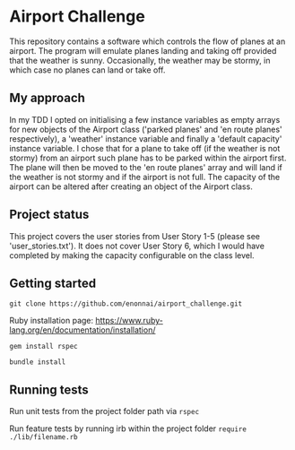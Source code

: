 # Airport Challenge

This repository contains a software which controls the flow of planes at an airport. The program will emulate planes landing and taking off provided that the weather is sunny. Occasionally, the weather may be stormy, in which case no planes can land or take off.

## My approach

In my TDD I opted on initialising a few instance variables as empty arrays for new objects of the Airport class ('parked planes' and 'en route planes' respectively), a 'weather' instance variable and finally a 'default capacity' instance variable. I chose that for a plane to take off (if the weather is not stormy) from an airport such plane has to be parked within the airport first. The plane will then be moved to the 'en route planes' array and will land if the weather is not stormy and if the airport is not full. The capacity of the airport can be altered after creating an object of the Airport class.

## Project status
This project covers the user stories from User Story 1-5 (please see 'user_stories.txt'). It does not cover User Story 6, which I would have completed by making the capacity configurable on the class level.

## Getting started

`git clone https://github.com/enonnai/airport_challenge.git`

Ruby installation page: https://www.ruby-lang.org/en/documentation/installation/

`gem install rspec`

`bundle install`

## Running tests

Run unit tests from the project folder path via `rspec`

Run feature tests by running irb within the project folder `require ./lib/filename.rb`
